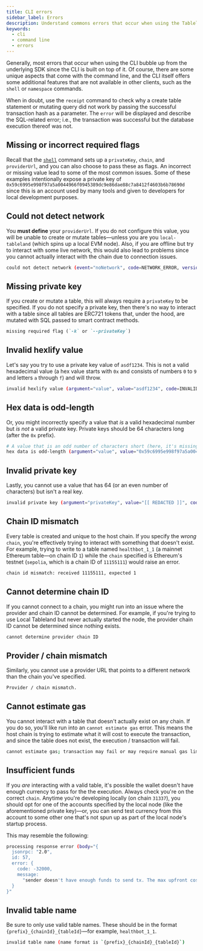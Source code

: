 ```yaml
---
title: CLI errors
sidebar_label: Errors
description: Understand commons errors that occur when using the Tableland CLI.
keywords:
  - cli
  - command line
  - errors
---
```


Generally, most errors that occur when using the CLI bubble up from the underlying SDK since the CLI is built on top of it. Of course, there are some unique aspects that come with the command line, and the CLI itself offers some additional features that are not available in other clients, such as the `shell` or `namespace` commands.

When in doubt, use the `receipt` command to check why a create table statement or mutating query did not work by passing the successful transaction hash as a parameter. The `error` will be displayed and describe the SQL-related error; i.e., the transaction was successful but the database execution thereof was not.

## Missing or incorrect required flags

Recall that the [`shell`](/cli#shell) command sets up a `privateKey`, `chain`, and `providerUrl`, and you can also choose to pass these as flags. An incorrect or missing value lead to some of the most common issues. Some of these examples intentionally expose a private key of `0x59c6995e998f97a5a0044966f0945389dc9e86dae88c7a8412f4603b6b78690d` since this is an account used by many tools and given to developers for local development purposes.

## Could not detect network

You **must define** your `providerUrl`. If you do not configure this value, you will be unable to create or mutate tables—unless you are you `local-tableland` (which spins up a local EVM node). Also, if you are offline but try to interact with some live network, this would also lead to problems since you cannot actually interact with the chain due to connection issues.

```bash
could not detect network (event="noNetwork", code=NETWORK_ERROR, version=providers/5.7.2)
```

## Missing private key

If you create or mutate a table, this will always require a `privateKey` to be specified. If you do not specify a private key, then there's no way to interact with a table since all tables are ERC721 tokens that, under the hood, are mutated with SQL passed to smart contract methods.

```md
missing required flag (`-k` or `--privateKey`)
```

## Invalid hexlify value

Let's say you try to use a private key value of `asdf1234`. This is not a valid hexadecimal value (a hex value starts with `0x` and consists of numbers `0` to `9` and letters `a` through `f`) and will throw.

```bash
invalid hexlify value (argument="value", value="asdf1234", code=INVALID_ARGUMENT, version=bytes/5.7.0)
```

## Hex data is odd-length

Or, you might incorrectly specify a value that _is_ a valid hexadecimal number but _is not_ a valid private key. Private keys should be 64 characters long (after the `0x` prefix).

```bash
# A value that is an odd number of characters short (here, it's missing the final character).
hex data is odd-length (argument="value", value="0x59c6995e998f97a5a0044966f0945389dc9e86dae88c7a8412f4603b6b78690", code=INVALID_ARGUMENT, version=bytes/5.7.0)
```

## Invalid private key

Lastly, you cannot use a value that has 64 (or an even number of characters) but isn't a real key.

```bash
invalid private key (argument="privateKey", value="[[ REDACTED ]]", code=INVALID_ARGUMENT, version=signing-key/5.7.0)
```

## Chain ID mismatch

Every table is created and unique to the host chain. If you specify the _wrong_ `chain`, you're effectively trying to interact with something that doesn't exist. For example, trying to write to a table named `healthbot_1_1` (a mainnet Ethereum table—on chain ID `1`) while the `chain` specified is Ethereum's testnet (`sepolia`, which is a chain ID of `11155111`) would raise an error.

```bash
chain id mismatch: received 11155111, expected 1
```

## Cannot determine chain ID

If you cannot connect to a chain, you might run into an issue where the provider and chain ID cannot be determined. For example, if you're trying to use Local Tableland but never actually started the node, the provider chain ID cannot be determined since nothing exists.

```bash
cannot determine provider chain ID
```

## Provider / chain mismatch

Similarly, you cannot use a provider URL that points to a different network than the chain you've specified.

```bash
Provider / chain mismatch.
```

## Cannot estimate gas

You cannot interact with a table that doesn't actually exist on any chain. If you do so, you'll like run into an `cannot estimate gas` error. This means the host chain is trying to estimate what it will cost to execute the transaction, and since the table does not exist, the execution / transaction will fail.

```bash
cannot estimate gas; transaction may fail or may require manual gas limit
```

## Insufficient funds

If you _are_ interacting with a valid table, it's possible the wallet doesn't have enough currency to pass for the the execution. Always check you're on the correct `chain`. Anytime you're developing locally (on chain `31337`), you should opt for one of the accounts specified by the local node (like the aforementioned private key)—or, you can send test currency from this account to some other one that's not spun up as part of the local node's startup process.

This may resemble the following:

<!-- prettier-ignore -->
```bash
processing response error (body="{
  jsonrpc: "2.0",
  id: 57,
  error: {
    code: -32000,
    message:
      "sender doesn't have enough funds to send tx. The max upfront cost is: 86692500809130 and the sender's account only has: 0",
  }
}"
```

## Invalid table name

Be sure to only use valid table names. These should be in the format `{prefix}_{chainId}_{tableId}`—for example, `healthbot_1_1`.

```bash
invalid table name (name format is `{prefix}_{chainId}_{tableId}`)
```
